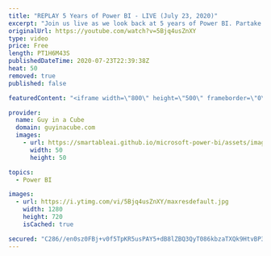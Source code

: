 ```yaml
---
title: "REPLAY 5 Years of Power BI - LIVE (July 23, 2020)"
excerpt: "Join us live as we look back at 5 years of Power BI. Partake in the memories.  📢 Become a member: https://guyinacu.be/membership   *******************  Want to take your Power BI skills to the next level? We have training courses available to help you with your journey.  🎓 Guy in a Cube courses: https://guyinacu.be/courses"
originalUrl: https://youtube.com/watch?v=5Bjq4usZnXY
type: video
price: Free
length: PT1H6M43S
publishedDateTime: 2020-07-23T22:39:38Z
heat: 50
removed: true
published: false

featuredContent: "<iframe width=\"800\" height=\"500\" frameborder=\"0\" src=\"https://www.youtube.com/embed/5Bjq4usZnXY\" allow=\"accelerometer; autoplay; encrypted-media; gyroscope; picture-in-picture\" allowfullscreen></iframe>"

provider:
  name: Guy in a Cube
  domain: guyinacube.com
  images:
    - url: https://smartableai.github.io/microsoft-power-bi/assets/images/organizations/guyinacube.com-50x50.jpg
      width: 50
      height: 50

topics:
  - Power BI

images:
  - url: https://i.ytimg.com/vi/5Bjq4usZnXY/maxresdefault.jpg
    width: 1280
    height: 720
    isCached: true

secured: "C286//en0sz0FBj+v0f5TpKR5usPAY5+dB8lZBQ3QyT086kbzaTXQk9HtvBP3jLR4dPnts/DFrSeqAOTsMNmVDFZwVMHHnPaK8/pUf1wg8NHaHuvdnN1jI51FQ8Ni0OCFVRociD8djjvFg7lvCqaxv9ulTb9yfp90eM5NZ5p+Jv2qIMZp7wIplvbektOQ+IkkiNHMp4OYMmY+/YE9yFXwBelDp/vqwsX+V91PrdzxWBsPpYBZGznclVD4YuZQHQHaHem1jt1oGWT3ZP5dFqagssOyvnq5+bLP3Eb1LXQ/jcoNcpHvwXH5i5igcJeVBX+iC/wXF6ApLIaehSFs+GFitG/pkbhqhdZJzNArT04Ksw0IEAoDz1gWs3TRwUy/qIyDld4EUXZtUDTojaKyKTKHSjfNDhMk1yb00+Dyig7lEY=;I1JZq7wzqWjeUbRKer4lUA=="
---
```


